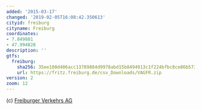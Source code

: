 ```yaml
---
added: '2015-03-17'
changed: '2019-02-05T16:08:42.350613'
cityid: freiburg
cityname: Freiburg
coordinates:
- 7.849881
- 47.994828
description: ''
gtfs:
  freiburg:
    sha256: 35ee100d406acc13789884d9978abd15b8494913c1f224bfbc8ce86b5736429c
    url: https://fritz.freiburg.de/csv_Downloads/VAGFR.zip
version: 2
zoom: 12
---
```


(c) [Freiburger Verkehrs AG](https://www.vag-freiburg.de/)
